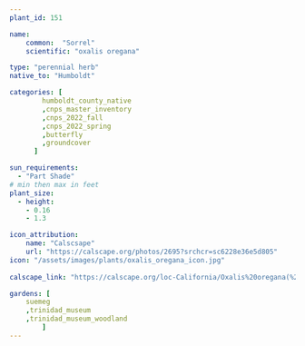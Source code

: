 ```yaml
---
plant_id: 151 

name: 
    common:  "Sorrel"   
    scientific: "oxalis oregana"   

type: "perennial herb"
native_to: "Humboldt"

categories: [
        humboldt_county_native
        ,cnps_master_inventory
        ,cnps_2022_fall
        ,cnps_2022_spring
        ,butterfly
        ,groundcover
      ]

sun_requirements:
  - "Part Shade"
# min then max in feet
plant_size:
  - height: 
    - 0.16 
    - 1.3

icon_attribution: 
    name: "Calscsape"
    url: "https://calscape.org/photos/2695?srchcr=sc6228e36e5d805"
icon: "/assets/images/plants/oxalis_oregana_icon.jpg"
 
calscape_link: "https://calscape.org/loc-California/Oxalis%20oregana(%20)"

gardens: [
    suemeg
    ,trinidad_museum
    ,trinidad_museum_woodland
        ]
---
```

